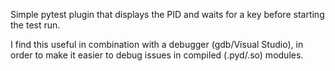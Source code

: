 Simple pytest plugin that displays the PID and waits for a key before
starting the test run.

I find this useful in combination with a debugger (gdb/Visual Studio), in
order to make it easier to debug issues in compiled (.pyd/.so) modules.